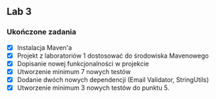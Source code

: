 ## Lab 3 

### Ukończone zadania
- [x] Instalacja Maven'a 
- [x] Projekt z laboratoriów 1 dostosować do środowiska Mavenowego
- [x] Dopisanie nowej funkcjonalności w projekcie
- [x] Utworzenie minimum 7 nowych testów
- [x] Dodanie dwóch nowych dependencji (Email Validator, StringUtils)
- [x] Utworzenie minimum 3 nowych testów do punktu 5.
